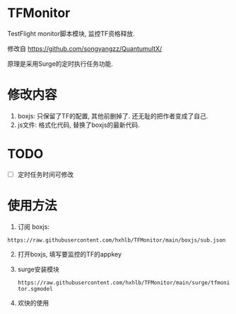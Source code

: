 # TFMonitor
TestFlight monitor脚本模块, 监控TF资格释放.

修改自 https://github.com/songyangzz/QuantumultX/ 

原理是采用Surge的定时执行任务功能.

# 修改内容

1. boxjs: 只保留了TF的配置, 其他前删掉了. 还无耻的把作者变成了自己.
2. js文件: 格式化代码, 替换了boxjs的最新代码.


# TODO
- [ ] 定时任务时间可修改


# 使用方法

1. 订阅 boxjs: 

  `https://raw.githubusercontent.com/hxhlb/TFMonitor/main/boxjs/sub.json`

2. 打开boxjs, 填写要监控的TF的appkey

3. surge安装模块

   `https://raw.githubusercontent.com/hxhlb/TFMonitor/main/surge/tfmonitor.sgmodel`

4. 欢快的使用
